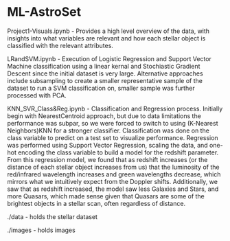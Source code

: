 # ML-AstroSet

Project1-Visuals.ipynb - Provides a high level overview of the data, with insights into what variables are relevant and how each stellar object is classified with the relevant attributes. 

LRandSVM.ipynb - Execution of Logistic Regression and Support Vector Machine classification using a linear kernal and Stochiastic Gradient Descent since the initial dataset is very large. Alternative approaches include subsampling to create a smaller representative sample of the dataset to run a SVM classification on, smaller sample was further processed with PCA. 

KNN_SVR_Class&Reg.ipynb - Classification and Regression process. Initially begin with NearestCentroid approach, but due to data limitations the performance was subpar, so we were forced to switch to using (K-Nearest Neighbors)KNN for a stronger classifier. Classification was done on the class variable to predict on a test set to visualize performance. Regression was performed using Support Vector Regression, scaling the data, and one-hot encoding the class variable to build a model for the redshift parameter. From this regression model, we found that as redshift increases (or the distance of each stellar object increases from us) that the luminosity of the red/infrared wavelength increases and green wavelengths decrease, which mirrors what we intuitively expect from the Doppler shifts. Additionally, we saw that as redshift increased, the model saw less Galaxies and Stars, and more Quasars, which made sense given that Quasars are some of the brightest objects in a stellar scan, often regardless of distance.

./data - holds the stellar dataset

./images - holds images

